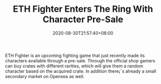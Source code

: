 ﻿---
title: "ETH Fighter Enters The Ring With Character Pre-Sale"
date: 2020-08-30T21:57:40+08:00
lastmod: 2020-08-30T16:45:40+08:00
draft: false
authors: ["Sterling"]
description: "ETH Fighter is an upcoming fighting game that just recently made its characters available through a pre-sale. Through the official shop gamers can buy crates with different rarities, which will give them a random character based on the acquired crate. In addition there¡¯s already a small secondary market on Opensea as well."
featuredImage: "eth-fighter-enters-the-ring-with-character-pre-sale.png"
tags: ["Virtual World","Play to Earn"]
categories: ["news"]
news: ["Virtual World"]
weight: 
lightgallery: true
pinned: false
recommend: false
recommend1: false
---

ETH Fighter is an upcoming fighting game that just recently made its characters available through a pre-sale. Through the official shop gamers can buy crates with different rarities, which will give them a random character based on the acquired crate. In addition there¡¯s already a small secondary market on Opensea as well.

<!--more-->

